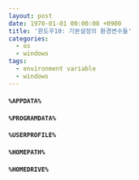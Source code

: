 ```yaml
---
layout: post
date: 1970-01-01 00:00:00 +0900
title: '윈도우10: 기본설정의 환경변수들'
categories:
  - os
  - windows
tags:
  - environment variable
  - windows
---
```



#### `%APPDATA%`
#### `%PROGRAMDATA%`
#### `%USERPROFILE%`
#### `%HOMEPATH%`
#### `%HOMEDRIVE%`
